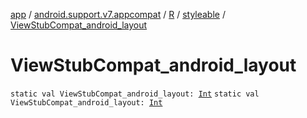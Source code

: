 [app](../../../index.md) / [android.support.v7.appcompat](../../index.md) / [R](../index.md) / [styleable](index.md) / [ViewStubCompat_android_layout](./-view-stub-compat_android_layout.md)

# ViewStubCompat_android_layout

`static val ViewStubCompat_android_layout: `[`Int`](https://kotlinlang.org/api/latest/jvm/stdlib/kotlin/-int/index.html)
`static val ViewStubCompat_android_layout: `[`Int`](https://kotlinlang.org/api/latest/jvm/stdlib/kotlin/-int/index.html)